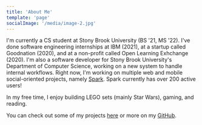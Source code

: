 ```yaml
---
title: 'About Me'
template: 'page'
socialImage: '/media/image-2.jpg'
---
```


I'm currently a CS student at Stony Brook University (BS '21, MS '22). I've done software engineering internships at IBM (2021), at a startup called Goodnation (2020), and at a non-profit called Open Learning Exhchange (2020). I'm also a software developer for Stony Brook University's Department of Computer Science, working on a new system to handle internal workflows. Right now, I'm working on multiple web and mobile social-oriented projects, namely [Spark](https://linktr.ee/usesparkapp). Spark currently has over 200 active users!

In my free time, I enjoy building LEGO sets (mainly Star Wars), gaming, and reading.

You can check out some of my projects [here](/pages/projects) or more on my [GitHub](https://github.com/law-lin).
